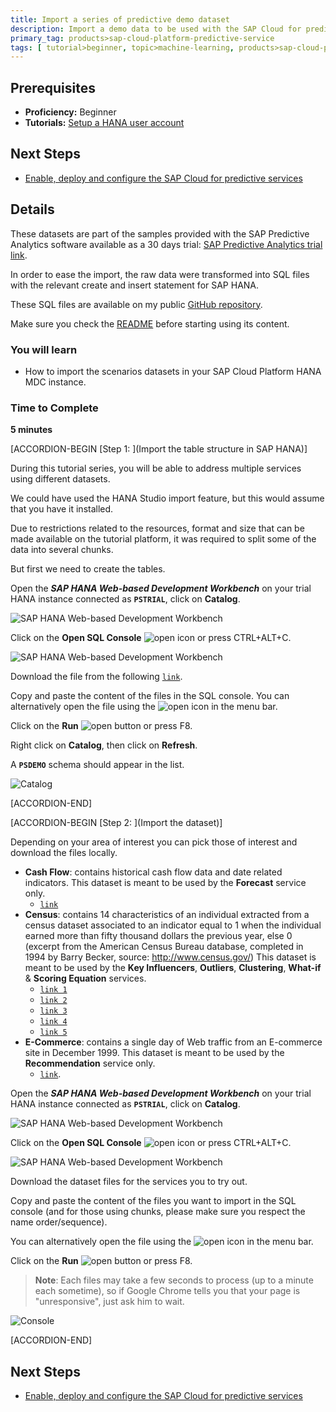 ```yaml
---
title: Import a series of predictive demo dataset
description: Import a demo data to be used with the SAP Cloud for predictive services
primary_tag: products>sap-cloud-platform-predictive-service
tags: [ tutorial>beginner, topic>machine-learning, products>sap-cloud-platform-predictive-service, products>sap-hana, products>sap-cloud-platform ]
---
```


## Prerequisites
  - **Proficiency:** Beginner
  - **Tutorials:** [Setup a HANA user account](http://www.sap.com/developer/tutorials/hcpps-hana-create-user.html)

## Next Steps
- [Enable, deploy and configure the SAP Cloud for predictive services](http://www.sap.com/developer/tutorials/hcpps-ps-configure.html)

## Details

These datasets are part of the samples provided with the SAP Predictive Analytics software available as a 30 days trial: [SAP Predictive Analytics trial link](https://www.sap.com/trypredictive).

In order to ease the import, the raw data were transformed into SQL files with the relevant create and insert statement for SAP HANA.

These SQL files are available on my public [GitHub repository](https://github.com/adadouche/tutorials/tree/master/hcpps-hana-dataset-import).

Make sure you check the [README](https://github.com/adadouche/tutorials/blob/master/hcpps-hana-dataset-import/README.md) before starting using its content.

### You will learn
  - How to import the scenarios datasets in your SAP Cloud Platform HANA MDC instance.

### Time to Complete
  **5 minutes**

[ACCORDION-BEGIN [Step 1: ](Import the table structure in SAP HANA)]

During this tutorial series, you will be able to address multiple services using different datasets.

We could have used the HANA Studio import feature, but this would assume that you have it installed.  

Due to restrictions related to the resources, format and size that can be made available on the tutorial platform, it was required to split some of the data into several chunks.  

But first we need to create the tables.

Open the ***SAP HANA Web-based Development Workbench*** on your trial HANA instance connected as **`PSTRIAL`**, click on **Catalog**.

![SAP HANA Web-based Development Workbench](01.png)

Click on the **Open SQL Console** ![open](0-opensqlconsole.png) icon or press CTRL+ALT+C.

![SAP HANA Web-based Development Workbench](02.png)

Download the file from the following [`link`](https://raw.githubusercontent.com/adadouche/tutorials/master/hcpps-hana-dataset-import/demo.create.structure.sql).

Copy and paste the content of the files in the SQL console. You can alternatively open the file using the ![open](0-opensqlfile.png) icon in the menu bar.

Click on the **Run** ![open](0-run.png) button or press F8.

Right click on **Catalog**, then click on **Refresh**.

A **`PSDEMO`** schema should appear in the list.

![Catalog](03.png)

[ACCORDION-END]

[ACCORDION-BEGIN [Step 2: ](Import the dataset)]

Depending on your area of interest you can pick those of interest and download the files locally.

  - **Cash Flow**: contains historical cash flow data and date related indicators.
  This dataset is meant to be used by the **Forecast** service only.
    - [`link`](https://raw.githubusercontent.com/adadouche/tutorials/master/hcpps-hana-dataset-import/demo.insert.cashflow.sql)
  - **Census**: contains 14 characteristics of an individual extracted from a census dataset associated to an indicator equal to 1 when the individual earned more than fifty thousand dollars the previous year, else 0 (excerpt from the American Census Bureau database, completed in 1994 by Barry Becker, source: http://www.census.gov/)
  This dataset is meant to be used by the **Key Influencers**, **Outliers**, **Clustering**, **What-if** & **Scoring Equation** services.
    - [`link 1`](https://raw.githubusercontent.com/adadouche/tutorials/master/hcpps-hana-dataset-import/demo.insert.census.1.sql)
    - [`link 2`](https://raw.githubusercontent.com/adadouche/tutorials/master/hcpps-hana-dataset-import/demo.insert.census.2.sql)
    - [`link 3`](https://raw.githubusercontent.com/adadouche/tutorials/master/hcpps-hana-dataset-import/demo.insert.census.3.sql)
    - [`link 4`](https://raw.githubusercontent.com/adadouche/tutorials/master/hcpps-hana-dataset-import/demo.insert.census.4.sql)
    - [`link 5`](https://raw.githubusercontent.com/adadouche/tutorials/master/hcpps-hana-dataset-import/demo.insert.census.5.sql)
  - **E-Commerce**: contains a single day of Web traffic from an E-commerce site in December 1999.
  This dataset is meant to be used by the **Recommendation** service only.
    - [`link`](https://raw.githubusercontent.com/adadouche/tutorials/master/hcpps-hana-dataset-import/demo.insert.transaction.sql).

Open the ***SAP HANA Web-based Development Workbench*** on your trial HANA instance connected as **`PSTRIAL`**, click on **Catalog**.

![SAP HANA Web-based Development Workbench](01.png)

Click on the **Open SQL Console** ![open](0-opensqlconsole.png) icon or press CTRL+ALT+C.

![SAP HANA Web-based Development Workbench](02.png?)

Download the dataset files for the services you to try out.

Copy and paste the content of the files you want to import in the SQL console (and for those using chunks, please make sure you respect the name order/sequence).

You can alternatively open the file using the ![open](0-opensqlfile.png) icon in the menu bar.

Click on the **Run** ![open](0-run.png) button or press F8.

> **Note**: Each files may take a few seconds to process (up to a minute each sometime), so if Google Chrome tells you that your page is "unresponsive", just ask him to wait.

![Console](04.png)

[ACCORDION-END]

## Next Steps
- [Enable, deploy and configure the SAP Cloud for predictive services](http://www.sap.com/developer/tutorials/hcpps-ps-configure.html)
